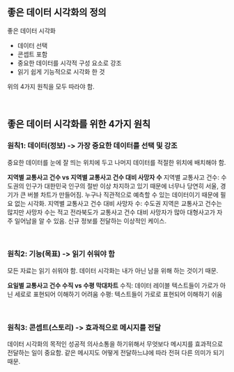 ## 좋은 데이터 시각화의 정의
좋은 데이터 시각화
- 데이터 선택
- 콘셉트 포함
- 중요한 데이터를 시각적 구성 요소로 강조
- 읽기 쉽게 기능적으로 시각화 한 것

위의 4가지 원칙을 모두 따라야 함.

<br/>

## 좋은 데이터 시각화를 위한 4가지 원칙

### 원칙1: 데이터(정보) -> 가장 중요한 데이터를 선택 및 강조
중요한 데이터를 눈에 잘 띄는 위치에 두고 나머지 데이터를 적절한 위치에 배치해야 함.

**지역별 교통사고 건수 vs 지역별 교통사고 건수 대비 사망자 수**
지역별 교통사고 건수: 수도권의 인구가 대한민국 인구의 절반 이상 차지하고 있기 때문에 너무나 당연히 서울, 경기가 큰 버블 차트가 만들어짐. 누구나 직관적으로 예측할 수 있는 데이터이기 때문에 필요 없는 시각화.
지역별 교통사고 건수 대비 사망자 수: 수도권 지역은 교통사고 건수는 많지만 사망자 수는 적고 전라북도가 교통사고 건수 대비 사망자가 많아 대형사고가 자주 일어남을 알 수 있음. 신규 정보를 전달하는 이상적인 케이스.

<br/>

### 원칙2: 기능(목표) -> 읽기 쉬워야 함
모든 자료는 읽기 쉬워야 함. 데이터 시각화는 내가 아닌 남을 위해 하는 것이기 때문.

**요일별 교통사고 건수 수직 vs 수평 막대차트**
수직: 데이터 레이블 텍스트들이 가로가 아닌 세로로 표현되어 이해하기 어려움
수평: 텍스트들이 가로로 표현되어 이해하기 쉬움

<br/>

### 원칙3: 콘셉트(스토리) -> 효과적으로 메시지를 전달
데이터 시각화의 목적인 성공적 의사소통을 하기위해서 무엇보다 메시지를 효과적으로 전달하는 일이 중요함. 같은 메시지도 어떻게 전달하느냐에 따라 전혀 다른 의미가 되기 때문.



